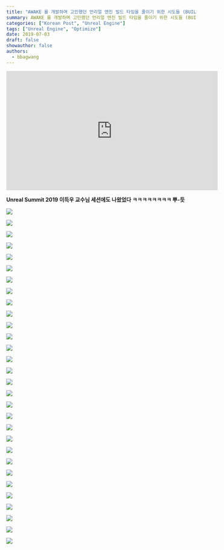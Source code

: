 ```yaml
---
title: "AWAKE 를 개발하며 고민했던 언리얼 엔진 빌드 타임을 줄이기 위한 시도들 (BUILD TIME KILLER)"
summary: AWAKE 를 개발하며 고민했던 언리얼 엔진 빌드 타임을 줄이기 위한 시도들 (BUILD TIME KILLER)"
categories: ["Korean Post", "Unreal Engine"]
tags: ["Unreal Engine", "Optimize"]
date: 2019-07-03
draft: false
showauthor: false
authors:
  - bbagwang
---
```


<iframe width="560" height="315" src="https://www.youtube.com/embed/Vd_ZtA5lboc?start=1429" title="YouTube video player" frameborder="0" allow="accelerometer; autoplay; clipboard-write; encrypted-media; gyroscope; picture-in-picture; web-share" allowfullscreen></iframe>

**Unreal Summit 2019 이득우 교수님 세션에도 나왔었다 ㅋㅋㅋㅋㅋㅋㅋㅋ 뿌-듯**

![](images/슬라이드1-1024x576.jpg)

![](images/슬라이드2-1024x576.jpg)

![](images/슬라이드3-1024x576.jpg)

![](images/슬라이드4-1024x576.jpg)

![](images/슬라이드5-1024x576.jpg)

![](images/슬라이드6-1024x576.jpg)

![](images/슬라이드7-1024x576.jpg)

![](images/슬라이드8-1024x576.jpg)

![](images/슬라이드9-1024x576.jpg)

![](images/슬라이드10-1024x576.jpg)

![](images/슬라이드11-1024x576.jpg)

![](images/슬라이드12-1024x576.jpg)

![](images/슬라이드13-1024x576.jpg)

![](images/슬라이드14-1024x576.jpg)

![](images/슬라이드15-1024x576.jpg)

![](images/슬라이드16-1024x576.jpg)

![](images/슬라이드17-1024x576.jpg)

![](images/슬라이드18-1024x576.jpg)

![](images/슬라이드19-1024x576.jpg)

![](images/슬라이드20-1024x576.jpg)

![](images/슬라이드21-1024x576.jpg)

![](images/슬라이드22-1024x576.jpg)

![](images/슬라이드23-1024x576.jpg)

![](images/슬라이드24-1024x576.jpg)

![](images/슬라이드25-1024x576.jpg)

![](images/슬라이드26-1024x576.jpg)

![](images/슬라이드27-1024x576.jpg)

![](images/슬라이드28-1024x576.jpg)

![](images/슬라이드29-1024x576.jpg)

![](images/슬라이드30-1024x576.jpg)
